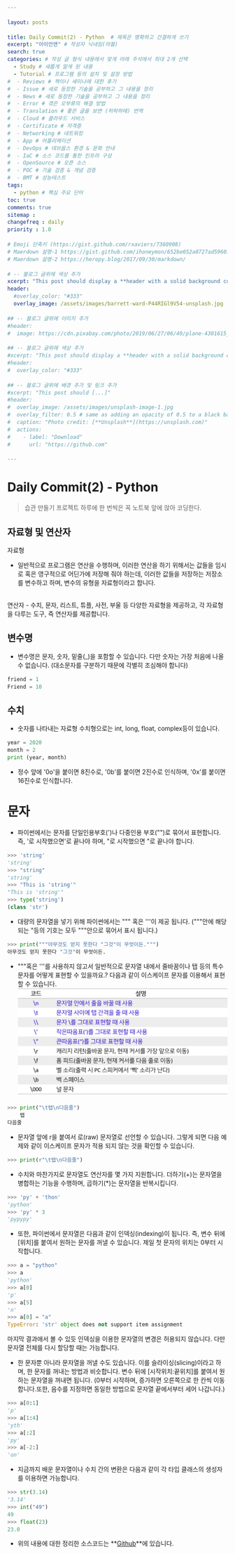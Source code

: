 ```yaml
---

layout: posts

title: Daily Commit(2) - Python  # 제목은 명확하고 간결하게 쓰기
excerpt: "아이언맨" # 작성자 닉네임(마블)
search: true
categories: # 작성 글 형식 내용에서 맞게 아래 주석에서 최대 2개 선택
  - Study # 새롭게 알게 된 내용
  - Tutorial # 프로그램 등의 설치 및 설정 방법
#  - Reviews # 책이나 세미나에 대한 후기
#  - Issue # 새로 등장한 기술을 공부하고 그 내용을 정리
#  - News # 새로 등장한 기술을 공부하고 그 내용을 정리
#  - Error # 겪은 오부류의 해결 방법
#  - Translation # 좋은 글을 보면 (허락하에) 번역
#  - Cloud # 클라우드 서비스
#  - Certificate # 자격증
#  - Networking # 네트워킹
#  - App # 어플리케이션
#  - DevOps # 데브옵스 환경 & 문화 안내
#  - IaC # 소스 코드를 통한 인프라 구성
#  - OpenSource # 오픈 소스
#  - POC # 기술 검증 & 개념 검증
#  - BMT # 성능테스트
tags: 
  - python # 핵심 주요 단어
toc: true
comments: true
sitemap :
changefreq : daily
priority : 1.0

# Emoji 단축키 (https://gist.github.com/rxaviers/7360908)
# Maerdown 설명-1 https://gist.github.com/ihoneymon/652be052a0727ad59601
# Maerdown 설명-2 https://heropy.blog/2017/09/30/markdown/

# -- 블로그 글위에 색상 추가
xcerpt: "This post should display a **header with a solid background color**, if the theme #supports it."
header:
  #overlay_color: "#333"
  overlay_image: /assets/images/barrett-ward-P44RIGl9V54-unsplash.jpg

## -- 블로그 글위에 이미지 추가
#header:
#  image: https://cdn.pixabay.com/photo/2019/06/27/06/49/plane-4301615_1280.png

## -- 블로그 글위에 색상 추가
#xcerpt: "This post should display a **header with a solid background color**, if the theme #supports it."
#header:
#  overlay_color: "#333"

## -- 블로그 글위에 배경 추가 및 링크 추가
#xcerpt: "This post should [...]"
#header:
#  overlay_image: /assets/images/unsplash-image-1.jpg
#  overlay_filter: 0.5 # same as adding an opacity of 0.5 to a black background
#  caption: "Photo credit: [**Unsplash**](https://unsplash.com)"
#  actions:
#    - label: "Download"
#      url: "https://github.com"

---
```

# Daily Commit(2) - Python
> 습관 만들기 프로젝트 하루에 한 번씩은 꼭 노트북 앞에 앉아 코딩한다.

## 자료형 및 연산자
자료형
- 일반적으로 프로그램은 연산을 수행하며, 이러한 연산을 하기 위해서는 값들을 임시로 혹은 영구적으로 어딘가에 저장해 줘야 하는데, 이러한 값들을 저장하는 저장소를 변수하고 하며, 변수의 유형을 자료형이라고 합니다.
<br>
연산자
- 수치, 문자, 리스트, 튜플, 사전, 부울 등 다양한 자료형을 제공하고, 각 자료형을 다루는 도구, 즉 연산자를 제공합니다.

## 변수명
- 변수명은 문자, 숫자, 밑줄(_)을 포함할 수 있습니다. 다만 숫자는 가장 처음에 나올 수 없습니다. (대소문자를 구분하기 때문에 각별히 조심해야 합니다)
```python
friend = 1
Friend = 10
```

## 수치
- 숫자를 나타내는 자료형 수치형으로는 int, long, float, complex등이 있습니다.
```python
year = 2020
month = 2
print (year, month)
```
- 정수 앞에 '0o'을 붙이면 8진수로, '0b'를 붙이면 2진수로 인식하며, '0x'를 붙이면 16진수로 인식합니다.

# 문자
- 파이썬에서는 문자를 단일인용부호(')나 다중인용 부호("")로 묶어서 표현합니다. 즉, '로 시작했으면'로 끝나야 하며, "로 시작했으면 "로 끝나야 합니다.
```python
>>> 'string'
'string'
>>> "string"
'string'
>>> "This is 'string'"
"This is 'string'"
>>> type('string')
(class 'str')
```
- 대량의 문자열을 넣기 위해 파이썬에서는 """ 혹은 '''이 제공 됩니다. ("""안에 해당되는 "등의 기호는 모두 """안으로 묶어서 표시 됩니다.)
```python
>>> print("""아무것도 얻지 못한다 "그것"이 무엇이든.""")
아무것도 얻지 못한다 "그것"이 무엇이든.
```
- """혹은 '''를 사용하지 않고서 일반적으로 문자열 내에서 줄바꿈이나 탭 등의 특수문자를 어떻게 표현할 수 있을까요.? 다음과 같이 이스케이프 문자를 이용해서 표현할 수 있습니다.
![Creden1](/assets/images/python/2-1.png)
```python
>>> print("\t탭\n다음줄")
    탭
다음줄
```
- 문자열 앞에 r을 붙여서 로(raw) 문자열로 선언할 수 있습니다. 그렇게 되면 다음 예제와 같이 이스케이프 문자가 적용 되지 않는 것을 확인할 수 있습니다.
```python
>>> print(r"\t탭\n다음줄")
```
- 수치와 마찬가지로 문자열도 연산자를 몇 가지 지원합니다. 더하기(+)는 문자열을 병합하는 기능을 수행하며, 곱하기(*)는 문자열을 반복시킵니다.
```python
>>> 'py' + 'thon'
'python'
>>> 'py' * 3
'pypypy'
```
- 또한, 파이썬에서 문자열은 다음과 같이 인덱싱(indexing)이 됩니다. 즉, 변수 뒤에 [위치]를 붙여서 원하는 문자를 꺼낼 수 있습니다. 제일 첫 문자의 위치는 0부터 시작합니다.
```python
>>> a = "python"
>>> a
'python'
>>> a[0]
'p'
>>> a[5]
'n'
>>> a[0] = "a"
TypeError: 'str' object does not support item assignment
```
마지막 결과애서 볼 수 있듯 인덱싱을 이용한 문자열의 변경은 허용되지 않습니다. 다만 문자열 전체를 다시 할당할 때는 가능합니다.
- 한 문자뿐 아니라 문자열을 꺼낼 수도 있습니다. 이를 슬라이싱(slicing)이라고 하며, 한 문자를 꺼내는 방법과 비슷합니다. 변수 뒤에 [시작위치:끝위치]를 붙여서 원하는 문자열을 꺼내면 됩니다. (0부터 시작하며, 증가하면 오른쪽으로 한 칸씩 이동 합니다.또한, 음수를 지정하면 동일한 방법으로 문자열 끝에서부터 세어 나갑니다.)
```python
>>> a[0:1]
'p'
>>> a[1:4]
'yth'
>>> a[:2]
'py'
>>> a[-2:]
'on'
```
- 지금까지 배운 문자열이나 수치 간의 변환은 다음과 같이 각 타입 클래스의 생성자를 이용하면 가능합니다.
```python
>>> str(3.14)
'3.14'
>>> int("49")
49
>>> float(23)
23.0
```
* 위의 내용에 대한 정리한 소스코드는 **[Github](https://github.com/TeamOfMajor/TeamOfMajor.github.io/tree/master/assets/code)**에 있습니다.